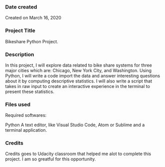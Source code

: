 ### Date created
Created on March 16, 2020   

### Project Title
Bikeshare Python Project.

### Description
In this project, I will explore data related to bike share systems for three major cities which are: Chicago, New York City, and Washington. Using Python, I will write a code import the data and answer interesting questions about it by computing descriptive statistics. I will also write a script that takes in raw input to create an interactive experience in the terminal to present these statistics.

### Files used
Required softwares:

Python A text editor, like Visual Studio Code, Atom or Sublime and a terminal application.

### Credits
Credits goes to Udacity classroom that helped me alot to complete this project. I am so greatful for this opportunity.


